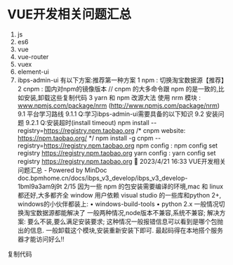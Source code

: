 # VUE开发相关问题汇总
1. js
2. es6
3. vue
4. vue-router
5. vuex
6. element-ui
7. ibps-admin-ui
有以下方案:推荐第一种方案
1 npm : 切换淘宝数据源【推荐】
2 cnpm : 国内对npm的镜像版本
// cnpm 的大多命令跟 npm 的是一致的,比如安装,卸载这些复制代码
3 yarn 和 npm 改源大法
使用 nrm 模块 : www.npmjs.com/package/nrm (http://www.npmjs.com/package/nrm)
9.1 平台学习路线
9.1.1 Q:学习ibps-admin-ui需要具备的以下知识
9.2 安装问题
9.2.1 Q:安装超时(install timeout)
npm install --registry=https://registry.npm.taobao.org
/*
cnpm website: https://npm.taobao.org/
*/
npm install -g cnpm --registry=https://registry.npm.taobao.org
npm config :
npm config set registry https://registry.npm.taobao.org
yarn config :
yarn config set registry https://registry.npm.taobao.org

2023/4/21 16:33 VUE开发相关问题汇总 - Powered by MinDoc
doc.bpmhome.cn/docs/ibps_v3_develop/ibps_v3_develop-1bml9a3am9j9t 2/15
因为一些 npm 的包安装需要编译的环境,mac 和 linux 都还好,大多都齐全
window 用户依赖 visual studio 的一些库和python 2+,
windows的小伙伴都装上:
• windows-build-tools
• python 2.x
一般情况切换淘宝数据源都能解决了
一般两种情况,node版本不兼容,系统不兼容;
解决方案: 要么不装,要么满足安装要求;
这种情况一般报错信息可以看到是哪个包抛出的信息.
一般卸载这个模块,安装重新安装下即可.
最起码得在本地搭个服务器才能访问好么!!
<!-- 参考文章《生产部署》
传送门:一篇不大靠谱的nginx 1.11.10配置文件
• 自己用 webpack搭脚手架的都不用我说了;
• Vue-cli 里面的 webpack 配置: config/index.js
dev: {
env: require(“./dev.env”),
port: 8080, // 这里这里,若是这个端口已经给系统的其他程序占用了.改我改我!!!!!!
autoOpenBrowser: true,
assetsSubDirectory: “static”,
assetsPublicPath: “/“,
proxyTable: {
“/bp-api”: {
target: “http://new.d.st.cn" (http://new.d.st.cn"),
9.2.2 Q:安装一些需要编译的包:提示没有安装python、build失败等
9.2.3 Q:安装模块时命令窗口输出 unsupported platform xxx
9.2.4 Q:can’t not find ‘xxModule’ - 找不到某些依赖或者模块
npm install
9.3 发布问题
9.3.1 Q:npm run build之后不能直接访问
9.3.2 Q:线上若是 nginx,如何部署?以及反向代理这些!!
9.3.3 Q: npm run dev 报端口错误!Error: listen EADDRINUSE
:::8080

2023/4/21 16:33 VUE开发相关问题汇总 - Powered by MinDoc
doc.bpmhome.cn/docs/ibps_v3_develop/ibps_v3_develop-1bml9a3am9j9t 3/15
changeOrigin: true,
// pathRewrite: {
// “^/bp-api”: “/“
// }
}
},
平台已经配置好主动切换一个
必须给对应的服务端配置查询的主页面..也可以认为是主路由入口的引导
官方文档有的
传送门 : Vue-Router history Mode
这里问题一般就是webpack的配置文件你改动了或对应的 loader 没有装上
我知道其中一种情况会报这种情况,就是你引入的 js,是直接引入压缩版本后的 js(xxx.min.js);
然后 webpack 内又启用了 UglifyJs(压缩 JS的), 二重压缩大多都会报错!!
解决方案:引入标准未压缩的 JS
###9.5 vue 问题
这个问题是 Vue 实例内,单组件的data必须返回一个对象;如下
export default {
name: ‘page-router-view’,
data () {
return {
tabs: [
{
title: ‘财务信息’,
url: ‘/userinfo’
},
{
title: ‘帐号信息’,
url: ‘/userinfo/base’
}
]
9.3.4 Q:路由模式改为history后,除了首次启动首页没报错,刷新访问
路由都报错!
9.4 webpack问题
9.4.1 Q:Module not found: Error : Can’t resolve xxx-loaderin
xxxx
9.4.2 Q: ERROR in static/js/xxxxxxx.js from UglifyJs
9.5.1 Q:data functions should return an object

2023/4/21 16:33 VUE开发相关问题汇总 - Powered by MinDoc
doc.bpmhome.cn/docs/ibps_v3_develop/ibps_v3_develop-1bml9a3am9j9t 4/15
}
}
}
为什么要 return 一个数据对象呢?
官方解释如下: data 必须声明为返回一个初始数据对象的函数，因为组件可能被用来创建多个实例。如
果 data 仍然是一个纯粹的对象，则所有的实例将共享引用同一个数据对象！
简言之,组件复用下,不会造成数据同时指向一处,造出牵一发而动全身的破问题…
这又是 this 的套路了.. this 是和当前运行的上下文绑定的…
一般你在axios或者其他 promise , 或者setInterval 这些默认都是指向最外层的全局钩子.
简单点说:”最外层的上下文就是 window,vue内则是 Vue 对象而不是实例!”;
解决方案:
• 暂存法: 函数内先缓存 this ,
• 箭头函数: 会强行关联当前运行区域为 this 的上下文;
this的知识, 读”<<你不知道的 JS 系列>>”最为合适了,里面讲的很清楚
9.5.2 Q:我给组件内的原生控件添加事件,怎么不生效了!!!
<! 比如用了第三方框架,或者 些封装的内置组件; 然后想绑定事件 > -->
<!--// 错误例子1-->
<!-- <el-input placeholder="请输入特定消费金额 " @mouseover="test()"></el-input> -->
<!--// 错误例子2-->
<!-- <router-link :to="item.menuUrl" @click="toggleName=''">
<i :class="['fzicon',item.menuIcon]"></i>
<span>{{item.menuName}}</span>
</router-link> -->
<!--上面的两个例子都没法触发事件!!!-->
<!--究其原因,少了一个修饰符 .native-->
<!-- <router-link :to="item.menuUrl" @click.native="toggleName=''">
<i :class="['fzicon',item.menuIcon]"></i>
<span>{{item.menuName}}</span>
</router-link> -->
<!--明明官方文档有的,一堆人不愿意去看-->
<!--https://cn.vuejs.org/v2/guide/components.html# 给组件绑定原生事件-->复制代码
<!-- 9.5.3 Q:我在函数内用了this.xxx=,为什么抛出Cannot set property
‘xxx’ of undefined;
let that = this;(let是 es6, es5用 var)

2023/4/21 16:33 VUE开发相关问题汇总 - Powered by MinDoc
doc.bpmhome.cn/docs/ibps_v3_develop/ibps_v3_develop-1bml9a3am9j9t 5/15
就拿这两个例子来说吧.
• @click (mailto:`<a href=).prevent>`@click.prevent : 事件+修饰符 , 作用就是点击但又阻止默认
行为
• v-demo.a.b : 自定义指令+修饰符. 具体看你什么指令了,修饰符的作用大多是给事件增加一些确
切的拓展功能
比如阻止事件冒泡,阻止默认行为,访问到原生控件,结合键盘快捷键等等
传送门:事件修饰符;
可以自定义修饰符么?也是可以的..
可以通过全局 config.keyCodes` 对象自定义键值修饰符别名：
这个是 webpack 里面的对应插件处理的.
对于小于多少 K 以下的图片(规定的格式)直接转为 base64格式渲染;
具体配置在webpack.base.conf.js里面的 rules里面的 url-loader
这样做的好处:在网速不好的时候先于内容加载和减少http的请求次数来减少网站服务器的负担。
大体就是说,单组件渲染 DOM 区域必须要有一个根元素,不能出现同级元素.
可以用v-if和v-else-if指令来控制其他元素达到并存的状态
换个直白的解释,就是有一个唯一的父类,包裹者;
比如一个 div(父包含块) 内部多少个同级或者嵌套都行,但是最外层元素不能出现同级元素!!!!
那是因为有局限性啊,官方文档也说的很清楚,只有一些魔改的之后的方法提供跟原生一样的使用姿势(却
又可以触发视图更新);
一般我们更常用(除了魔改方法)的手段是使用:this.$set(obj,item,value);
传送门:数组更新检测(触发视图更新)
单组件开发模式下,请确认是否开启了 CSS模块化功能!!
也就是scoped(vue-cli 里面配置了,只要加入这个属性就自动启用)
为什么不能继承或者覆写呢,那时因为每个类或者 id 乃至标签都会给自动在css后面添加hash!
比如 -->
<!-- // 写的时候是这个
.trangle{}
9.5.4 Q:我看一些Vue教程有这么些写法,是什么意思@click
(https://github.com/click).prevent,v-demo.a.b;
9.5.5 Q:为什么我的引入的小图片渲染出来却是
data:image/png;base64xxxxxxxx
9.5.6 Q:Component template shold contain exactly one root
element.If you are useing v-if on multiple elements , xxxxx
9.5.7 Q:我需要遍历的数组值更新了,值也赋值了,为什么视图不更
新!!!
9.5.8 Q:为什么我的组件间的样式不能继承或者覆写啊!!!

2023/4/21 16:33 VUE开发相关问题汇总 - Powered by MinDoc
doc.bpmhome.cn/docs/ibps_v3_develop/ibps_v3_develop-1bml9a3am9j9t 6/15
// 编译过后,加上了 hash
.trangle[data-v-1ec35ffc]{}复制代码
这些都是在 css-loader 里面配置!!!
Of course !!
各种路由器的钩子!! 传送门: 导航守卫;
当然,记忆滚动的位置也可以做到,详情翻翻里面的文档
这种问题明显就是写法有问题…能不能动点脑子!!
• 实例内的 data 对应的变量没有声明
• 你导入模块报这个错误,那绝逼是导出没写好
这种问题大多都是初始化的姿势不对;
比如引入echart这些…仔细去了解下生命周期,再来具体初始化;
vue 组件有时候也会(嵌套组件或者 props传递初始化)..也是基本这个问题
大佬,这个一看就是语法错误啊.
基本都是符号问题.
一般报错会给出哪一行或者哪个组件
因为打包后图片是在根目录下,你用相对路径肯定报错啊….
你可以魔改 webpack 的配置文件里面的static为./static…但是不建议
你若是把图片什么丢到assets目录下,然后相对路径,打包后是正常的
组件挂载失败,问题只有这么几个
组件没有正确引入; 挂载点顺序错了了;
自行动手排查
9.5.9 Q:我想拦截页面,或者在页面进来之前做一些事情,可以么?
9.5.10 Q:TypeError: xxx is not a function
9.5.11 Q:Uncaught ReferenceError: xxx is not define
9.5.12 Q:Error in render function:”Type Error: Cannot read
property ‘xxx’ of undefined”
9.5.13 Q:Unexpected token: operator xxxxx
9.5.14 Q:CSSbackground引入图片打包后,访问路径错误
9.5.15 Q:Failed to mount component: template or render
function not defined -->
<!-- 
2023/4/21 16:33 VUE开发相关问题汇总 - Powered by MinDoc
doc.bpmhome.cn/docs/ibps_v3_develop/ibps_v3_develop-1bml9a3am9j9t 7/15
组件没有正确引入或者正确使用,依次确认
1. 导入对应的组件
2. 在 components 内声明
3. 在 dom 区域声明标签
axios默认是 json 格式提交,确认后台是否做了对应的支持;
若是只能接受传统的表单序列化,就需要自己写一个转义的方法…
当然还有一个更加省事的方案,装一个小模块 qs
// 然后在对应的地方转就行了..单一请求也行,拦截器也行…我是写在拦截器的.
// 具体可以看看我 axios 封装那篇文章
这种问题一般就是组件内的 props 类型已经设置了接受的范围类型,
而你传递的值却又不是它需要的类型,写代码严谨些 OK?
9.5.16 Q:Unknown custom element:  - did you register the
component correctly?
9.5.17 Q: axios的 post 请求后台接受不到!
npm install qs -S
co g. et od post
 { -->
<!-- // 序列化
config.data = qs.stringify(config.data); // ***** 这里转义
}
// 若是有做鉴权token , 就给头部带上token
if (localStorage.token) {
config.headers.Authorization = localStorage.token;
}
return config;
},
error => {
// 饿了么的消息弹窗组件,类似toast
Message({
showClose: true,
message: error,
type: "error.data.error.message"
});
return Promise.reject(error.data.error.message);
};
9.5.18 Q:Invalid prop: type check failed for prop “xxx”.
Expected Boolean, got String.
 -->
<!-- 2023/4/21 16:33 VUE开发相关问题汇总 - Powered by MinDoc
doc.bpmhome.cn/docs/ibps_v3_develop/ibps_v3_develop-1bml9a3am9j9t 8/15
出门左拐,ES6+(ES2015)的基础去过一遍..
上面依次:数组解构,对象解构,对象风格函数,对象解构赋值传递
且看我细细道来.
Vue 的$和 jQuery 的$并没有半毛钱的关系,就跟javascript和java一样.
Vue 的$是封装了一些 vue 的内建函数,然后导出以$开头…这显然并不是 jQuery的专利;
jQuery 的$是选择器!!取得 DOM区域…两者的作用完全不一致!
可以,通过$refs或者$chilren来拿到对应的实例,从而操作
基本最常用的是这三种;
1. 父传子: props
2. 子传父: emit
3. 兄弟通讯:
event bus : 就是找一个中间组件来作为信息传递中介
vuex : 信息树
传送门:
基本通讯
Vuex
这个问题大多都是你写的代码有问题.你的事件触发了.
但是组件内部缺少对应的实现或者变量,所以抛出事件错误.
解决方案:看着报错慢慢排查
9.5.19 Q: 过滤器可以用于DOM区域结合指令么?
// 不行,看下面的错误例子
<li v-for="(item,index) in range | sortByDesc | spliceText">{{item}}</li>
// `vue2+`的指令只能用语 mustache`{{}}` , 正确姿势如下:
<span>{{ message | capitalize }}</span>
9.5.20 Q: […Array],…mapState,[SOME_MUTATION] (state)
{},increment ({ commit }) {}这种写法是什么鬼!
9.5.21 Q:this.$set | this.$xxx 这个 $ 是个什么意思?是 jQuery的
么,会冲突么?
9.5.22 Q: 父组件可以直接调用子组件的方法么!
9.5.23 Q: 组件的通讯有哪几种啊!!!
9.5.24 Q:Error in event handler for “click”:”xxx”

2023/4/21 16:33 VUE开发相关问题汇总 - Powered by MinDoc
doc.bpmhome.cn/docs/ibps_v3_develop/ibps_v3_develop-1bml9a3am9j9t 9/15
这个问题问得好,Vuex的目的用来维护同级组件间的数据通讯,拥有一个共同的状态树;
仅仅活在SPA的里面的伪多页(路由)内, 这种东东明明 localStorage 和 sessionStorage
也可以做到,还能做到跨页面数据维护..还不会被浏览器刷新干掉…
为什么还要引入 vuex
我个人觉得原因只有这么一个,”可维护性”和”易用性”
怎么理解呢?
• 可维护性: 因为是单向数据流,所有状态是有迹可循的…数据的传递也可以及时分发响应
• 易用性: 它使得我们组件间的通讯变得更强大,而不用借助中间件这类来实现不同组件间的通讯
而且代码量不多,若是你要用 ls或者ss,你必须手动去跟踪维护你的状态表…
虽说可行,但是代码量会多很多,而且可读性很差…
是不是每个项目都需要用到vuex?
答案是否定的,小型项目上这个反而是累赘..这东西一般是用在中型项目+的,
因为里面涉及需要维护的数据比较多,同级组件间的通讯比较频繁
若是用到vuex的项目记得结合ss或者ls来达到某些状态持久化!!!为什么看下面!
因为 vuex的 store 干不过刷新啊.
保存在浏览器的缓存内,若用户刷新的话,值再取一遍;
Github 一搜一大堆,传送门:Github
我们先来说说两者的核心差异;
• v-if : DOM 区域没有生成,没有插入文档..等条件成立的时候才动态插入到页面!
o 有些需要遍历的数组对象或者值,最好用这货控制,等到拿到值才处理遍历,不然一些操作过快的情况会
报错,比如数据还没请求到!
• v-show: DOM 区域在组件渲染的时候同时渲染了,只是单纯用 css 隐藏了
o 对于下拉菜单,折叠菜单这些数据基本不怎么变动.用这个最合适了..而且可以改善用户体验,因为它不会
导致页面的重绘,DOM 操作会!
简言之: DOM结构不怎么变化的用v-show, 数据需要改动很大或者布局改动的用v-if
你猜对了.. html5 的标签还真有这么一个.传送门Can I Use:template
不过 Vue 的 template 有点不一样,不是去给浏览器解析的….
你可以理解为一个临时标签,用来方便你写循环,判断的….
因为最终 template 不会解析到浏览器的页面,他只是在 Vue 解析的过程充当一个包裹层!
最终我们看到的是内部处理后的组合的 DOM 结构!
9.5.25 Q:既然localStorage和sessionStorage能做到数据维护,为什
么还要引入vuex!
9.5.26 Q:vuex的用户信息为什么还要存一遍在浏览器里
(sessionStorage or localStorage)
9.5.27 Q:”有 Vue + Vue Router + Vuex”或什么”express + vue +
mongodb”的项目学习么
9.5.28 Q: 什么时候用v-if,什么用 v-show!
9.5.29 Q: template 是什么,html5的标签么?

2023/4/21 16:33 VUE开发相关问题汇总 - Powered by MinDoc
doc.bpmhome.cn/docs/ibps_v3_develop/ibps_v3_develop-1bml9a3am9j9t 10/15
这个问题只出现老项目升级到 vue2.5+的时候, 提示就是 scope 现在要用 slot-scope 来代替,
但是 scope 暂时可以用,以后会移除
依次排除:
• Vue是否正确引入!
• Vue是否正确实例化!
• Vue 用的姿势是否正确(比如你直接一个 Vue 的变量!!!刚好又没定义,,具体问题具体分析吧)
可以,只是默认传递的类型会被解析成字符串!
若是要传递其他类型,该绑定还是绑定!!
这个问题就是你要操作的属性只允许 getter,不允许 setter;
解决方案? 用了别人的东西就要遵循别人的套路来,不然就只能自己动手丰衣足食了!!
这是 webpack 方面的知识,看到了也说下吧…
webpack可以配置alias(也就是路径别名),玩过 linux 或者 mac 都知道
依旧如上,会自己搭脚手架的不用我说了…看看 vue-cli 里面的;
文件名: build -> webpack.base.conf.js
9.5.30 Q:the “scope” attribute for scoped slots …. replaced by
“slot-scope” since 2.5
9.5.31 Q: Uncaught ReferenceError : Vue is not defined!
9.5.32 Q:props不使用:(v-bind)可以传递值么!
9.5.33 Q: Uncaught TypeError : Cannot set property xxx which
has only a getter
9.5.34 Q: 单组件中里面的 import xxx from
‘@/components/layout/xxx’中的@是什么鬼!
resolve: {
extensions: [".js", ".vue", ".json"], // 可以导入的时候忽略的拓展名范围
alias: {
vue$: "vue/dist/vue.esm.js",
"@": resolve("src"), // 这里就是别名了,比如@就代表直接从/src 下开始找起!!!
"~": resolve("src/components")
}
},

2023/4/21 16:33 VUE开发相关问题汇总 - Powered by MinDoc
doc.bpmhome.cn/docs/ibps_v3_develop/ibps_v3_develop-1bml9a3am9j9t 11/15
三者都是预处理器;
scss 出现最久,能做的功能比较多,但是若是普通的嵌套写法,继承,mixin 啊.
这三个都差不多..会其中一个其他两个的粗浅用法基本也会了.不过!!!!
写法有些差异:
• scss: 写法上是像 css 靠齐
• sass : 其实也就是 scss , 只是写法不一样…靠的是缩进
• less : 跟 css 基本靠齐
• stylus : 一样,靠缩进..跟pug(Jade)一样
使用环境的差异:
• scss 可以借助 ruby 或者 node-sass 编译
• less 可以用 less.js 或者对应的 loader 解析
• stylus 只能借助 loader 解析,它的出现就是基于 node 的
也有一个后起之秀,主打解耦,插件化的!!! 那就是PostCSS,这个是后处理器!!!
有兴趣的可以自行去了解,上面的写法都能借助插件实现!
编译错误,对应的依赖没找到!!!
解决如下:
• 知道缺少对应的模块,直接装进去
• 若是一个你已经安装的大模块(比如 axios)里面的子模块(依赖包)出了问题,卸载重装整个大模块.因为你
补全不一定有用!
语法错误,看错误信息去找到对应的页面排查!!!
可以,用 keep-alive ;
不过是有代价的..占有内存会多了…所以无脑的缓存所有组件!!!别说性能好了..切换几次,
有些硬件 hold不住的,浏览器直接崩溃或者卡死..
所以 keep-alive 一般缓存都是一些列表页,不会有太多的操作,更多的只是结果集的更换..
给路由的组件meta增加一个标志位,结合v-if就可以按需加上缓存了!
字段保持不变性怎么理解呢? 就是说比如新增和编辑同时共享一份 data;
有一种就是路由变了,组件渲染同一个(不引起组件的重新渲染和销毁!),但是功能却不同(新增和编译)..
比如从编辑切到新增,data必须为空白没有赋值的,等待我们去赋值;
这时候有个东西就特别适合了,那就是immutable-js;
这个东西可以模拟数据的唯一性!或者叫做不变性!
9.5.35 Q: SCSS(SASS) 还是 less,stylus 好!!
9.5.36 Q:Failed to compile with x errors : This dependency was
not found !
9.5.37 Q:SyntaxError: Unexpected identifier;
9.5.38 Q: 组件可以缓存么?
9.5.39 Q: 我有个复杂组件需要有新增和编辑的功能同时存在,但是字
段要保持不变性怎么破

2023/4/21 16:33 VUE开发相关问题汇总 - Powered by MinDoc
doc.bpmhome.cn/docs/ibps_v3_develop/ibps_v3_develop-1bml9a3am9j9t 12/15
关于跨域的问题，其实跨域问题真的不是一个很难解决的问题。这里我来简单总结一下我推荐的几种跨
域解决方案。
我最推荐的也是现在在使用的方式就是 cors 全称为 Cross Origin Resource Sharing（跨域资源共享）。
这种方案对于前端来说没有什么工作量，和平时发请求写法上没有任何区别，工作量基本都在后端这
里。每一次请求，浏览器必须先以 OPTIONS 请求方式发送一个预请求，从而获知服务器端对跨源请求
所支持 HTTP 方法。在确认服务器允许该跨源请求的情况下，以实际的 HTTP 请求方法发送那个真正的
请求。推荐的原因是只要第一次配好了，之后不管有多少接口和项目复用就可以了，一劳永逸的解决了
跨域问题，而且不管是开发环境还是正式环境都能方便的使用。
但总有后端觉得麻烦不想这么搞。那前端也是有解决方案的。
在 dev 开发模式下可以下使用 webpack 的 proxy 使用也是很方便的看一下 文档 就会使用了，楼主一
些个人项目使用的该方法。但这种方法在生产环境是不适用的。在生产环境中需要使用 nginx 反向代
理。不管是 proxy 和 nginx 的原理都是一样的，通过搭建一个中转服务器来转发请求规避跨域的问题。
开发环境 生产环境
cors cors
proxy nginx
这里我只推荐这两种方式跨域，其它的跨域方式都很多但都不推荐，真心主流的也就这两种方式。
根据webpack传入的参数(development/production)去区别开发调试和生产打包，来加载不同的调试地
址。
其实不严格的话,没有特别的差异;
若是严格,遵循官方的理解;
• dependencies : 存放线上或者业务能访问的核心代码模块,比如 vue,vue-router;
• devDependencies: 处于开发模式下所依赖的开发模块,也许只是用来解析代码,转义代码,但是不产生额
外的代码到生产环境, 比如什么babel-core这些
如何把包安装到对应的依赖下呢?
9.6 其他问题
9.6.1 Q:对接后台跨域问题
9.6.2 Q:env.js中baseURL的作用
9.6.3 Q:package.json里面的dependencies 和devDependencies
的差异!
npm install --save xxxx // dependencies
npm install --save-dev xxxx // devDependencies
//也能用简易的写法(i:install,-S:save,-D:save-dev)
npm i -S xxxx // npm install --save xxxx
npm i -D xxxx // npm install --save-dev xxxx

2023/4/21 16:33 VUE开发相关问题汇总 - Powered by MinDoc
doc.bpmhome.cn/docs/ibps_v3_develop/ibps_v3_develop-1bml9a3am9j9t 13/15
lock 文件的作用是统一版本号,这对团队协作有很大的作用;
若是没有 lock 锁定,根据package.json里面的^,~这些..
不同人,不同时间安装出来的版本号不一定一致;
有些包甚至有一些breaking change(破坏性的更新),造成开发很难顺利进行!!!
恩,伟大的 GFW…..解决方案:指定国内的源安装就可以了
npm install –save-dev chromedriver –
chromedriver_cdnurl=http://cdn.npm.taobao.org/dist/chromedriver
(http://cdn.npm.taobao.org/dist/chromedriver)
一般是你用脚手架初始化的时候开了 eslint ;
要么遵循规则,要么改变规则;
要么直接把 webpack 里面的 eslint 检测给关闭了
jQuery还有很多公司在用,源码可以学习的地方很多;
原生 js 是根本,不管是哪个前端框架,最终都是 js 实现的;
只有基础扎实,才能学的比较深…
框架只是加快开发,提高效率,但不是你在这一行长期立足的根本;
前端的人不仅需要宽度,也要深度…这样才能走的更远….
分情况探讨:
1. 若是老项目,只是单纯引入 Vue 简化开发的,依旧用吧…
2. 重构项目?或者发起新项目的,真心没必要了.开发思路不一样,很多以前用 DOM 操作的现在基本可以
数据驱动实现,而少量迫不得已的DOM 操作原生就能搞定…而且能减小打包体积,速度又快,何乐而
不为!!!
依次排除和确认:
• 减少第三方库的使用,比如jquey这些都可以不要了,很少操作 dom,而且原生基本满足开发
• 若是引入moment这些,webpack 排除国际化语言包
• webpack 常规压缩js,css, 愿意折腾的还可以引入 dll 这些
• 路由组件采用懒加载
• 加入路由过渡和加载等待效果,虽然不能解决根本,但起码让人等的舒心一点不是么!!!
9.6.4 Q: 为什么我的 npm 或者 yarn 安装依赖会生成 lock文件,有什
么用!
9.6.5 Q: 安装chromedriver报错!!姿势没错啊npm i -D
chromedriver
9.6.6 Q:Unexpected tab charater这些
9.6.7 Q:”我会 Vue 我还需要学习 jQuery 或者原生 JS 么”
9.6.8 Q: Vue开发,项目中还需要 jQuery么
9.6.9 Q:”首屏加载比较慢!!怎么破!打包文件文件比较大”

2023/4/21 16:33 VUE开发相关问题汇总 - Powered by MinDoc
doc.bpmhome.cn/docs/ibps_v3_develop/ibps_v3_develop-1bml9a3am9j9t 14/15
整体下来,打包之后一般不会太大;
但是倘若想要更快?那就只能采用服务端渲染(SSR)了,可以避免浏览器去解析模板和指令这些;
直接返回一个 html ….还能 SEO…
可以的,SSR(服务端渲染就能满足你的需求),因为请求回来就是一个处理完毕的 html
现在 vue 的服务端开发框架有这么个比较流行,如下
传送门:Nuxt.js
当然不行,浏览器安全机制不允许,JS天生不能越权(NodeJS不能单纯说是JS)
你要 mock 数据,一般都有比较成熟的方案…传送门:
• Mock
• Easy Mock
文档更新时间: 2022-01-25 14:21   作者：hugh
复制代码
9.6.10 Q: Vue SPA 没法做优化(SEO)!有解决方案么
9.6.11 Q:想要 mock 数据,直接请求 json文件 为什么不行!

2023/4/21 16:33 VUE开发相关问题汇总  -->